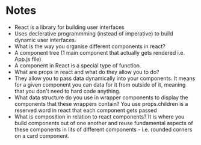 # Notes
- React is a library for building user interfaces
- Uses declerative programmming (instead of imperative) to build dynamic user interfaces.
- What is the way you organise different components in react? 
- A component tree (1 main component that actually gets rendered i.e. App.js file)
- A component in React is a special type of function. 
- What are props in react and what do they allow you to do? 
- They allow you to pass data dynamically into your components. It means for a given component you can data for it from outside of it, meaning that you don't need to hard code anything. 
- What data structure do you use in wrapper components to display the components that these wrappers contain? You use props.children is a reserved word in react that each component gets passed
- What is composition in relation to react components? It is where you build components out of one another and reuse fundamental aspects of these components in lits of different components - i.e. rounded corners on a card component. 
